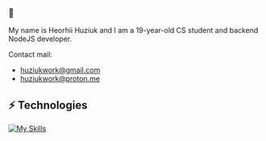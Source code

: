 ### 👋

My name is Heorhii Huziuk and I am a 19-year-old CS student and backend NodeJS developer.

Contact mail:
* huziukwork@gmail.com
* huziukwork@proton.me
  



## ⚡ Technologies

[![My Skills](https://skillicons.dev/icons?i=c,cpp,docker,express,gcp,git,js,ts,jest,mongodb,postgres,mysql,redis,nodejs,postman,sequelize,linux,graphql&perline=6)](https://skillicons.dev)


